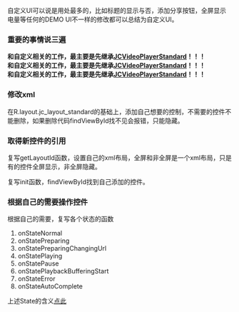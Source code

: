 自定义UI可以说是用处最多的，比如标题的显示与否，添加分享按钮，全屏显示电量等任何的DEMO UI不一样的修改都可以总结为自定义UI。

### 重要的事情说三遍

**和自定义相关的工作，最主要是先继承[JCVideoPlayerStandard](https://github.com/lipangit/JieCaoVideoPlayer/blob/develop/app/src/main/java/fm/jiecao/jiecaovideoplayer/CustomView/MyJCVideoPlayerStandard.java)！！！**<br />
**和自定义相关的工作，最主要是先继承[JCVideoPlayerStandard](https://github.com/lipangit/JieCaoVideoPlayer/blob/develop/app/src/main/java/fm/jiecao/jiecaovideoplayer/CustomView/MyJCVideoPlayerStandard.java)！！！**<br />
**和自定义相关的工作，最主要是先继承[JCVideoPlayerStandard](https://github.com/lipangit/JieCaoVideoPlayer/blob/develop/app/src/main/java/fm/jiecao/jiecaovideoplayer/CustomView/MyJCVideoPlayerStandard.java)！！！**

### 修改xml

在R.layout.jc_layout_standard的基础上，添加自己想要的控制，不需要的控件不能删除，如果删除代码findViewById找不见会报错，只能隐藏。

### 取得新控件的引用

复写getLayoutId函数，设置自己的xml布局，全屏和非全屏是一个xml布局，只是有的控件全屏显示，非全屏隐藏。

复写init函数，findViewById找到自己添加的控件。

### 根据自己的需要操作控件

根据自己的需要，复写各个状态的函数

1. onStateNormal
2. onStatePreparing
3. onStatePreparingChangingUrl
4. onStatePlaying
5. onStatePause
6. onStatePlaybackBufferingStart
7. onStateError
8. onStateAutoComplete

上述State的含义[点此](https://github.com/lipangit/JieCaoVideoPlayer/wiki/%E8%87%AA%E5%AE%9A%E4%B9%89%E4%BB%A3%E7%A0%81#%E7%BB%A7%E6%89%BFjcvideoplayerstandard%E5%A4%8D%E5%86%99%E7%9A%84%E5%87%BD%E6%95%B0)